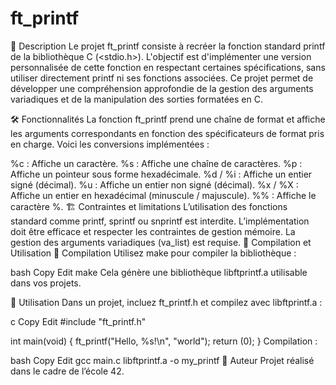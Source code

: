 # ft_printf
📌 Description
Le projet ft_printf consiste à recréer la fonction standard printf de la bibliothèque C (<stdio.h>). L'objectif est d'implémenter une version personnalisée de cette fonction en respectant certaines spécifications, sans utiliser directement printf ni ses fonctions associées. Ce projet permet de développer une compréhension approfondie de la gestion des arguments variadiques et de la manipulation des sorties formatées en C.

🛠️ Fonctionnalités
La fonction ft_printf prend une chaîne de format et affiche les arguments correspondants en fonction des spécificateurs de format pris en charge. Voici les conversions implémentées :

%c : Affiche un caractère.
%s : Affiche une chaîne de caractères.
%p : Affiche un pointeur sous forme hexadécimale.
%d / %i : Affiche un entier signé (décimal).
%u : Affiche un entier non signé (décimal).
%x / %X : Affiche un entier en hexadécimal (minuscule / majuscule).
%% : Affiche le caractère %.
🏗️ Contraintes et limitations
L’utilisation des fonctions standard comme printf, sprintf ou snprintf est interdite.
L’implémentation doit être efficace et respecter les contraintes de gestion mémoire.
La gestion des arguments variadiques (va_list) est requise.
🚀 Compilation et Utilisation
🔧 Compilation
Utilisez make pour compiler la bibliothèque :

bash
Copy
Edit
make
Cela génère une bibliothèque libftprintf.a utilisable dans vos projets.

📜 Utilisation
Dans un projet, incluez ft_printf.h et compilez avec libftprintf.a :

c
Copy
Edit
#include "ft_printf.h"

int main(void) {
    ft_printf("Hello, %s!\n", "world");
    return (0);
}
Compilation :

bash
Copy
Edit
gcc main.c libftprintf.a -o my_printf
📝 Auteur
Projet réalisé dans le cadre de l’école 42.
